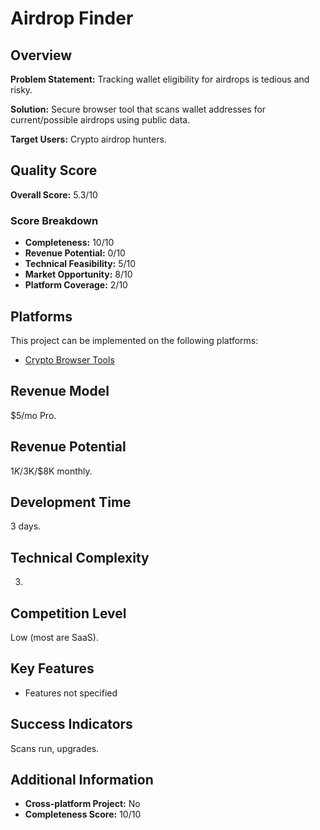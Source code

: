 # Airdrop Finder

## Overview
**Problem Statement:** Tracking wallet eligibility for airdrops is tedious and risky.

**Solution:** Secure browser tool that scans wallet addresses for current/possible airdrops using public data.

**Target Users:** Crypto airdrop hunters.

## Quality Score
**Overall Score:** 5.3/10

### Score Breakdown
- **Completeness:** 10/10
- **Revenue Potential:** 0/10
- **Technical Feasibility:** 5/10
- **Market Opportunity:** 8/10
- **Platform Coverage:** 2/10

## Platforms
This project can be implemented on the following platforms:
- [Crypto Browser Tools](./platforms/crypto-browser-tools/)

## Revenue Model
$5/mo Pro.

## Revenue Potential
$1K/$3K/$8K monthly.

## Development Time
3 days.

## Technical Complexity
3.

## Competition Level
Low (most are SaaS).

## Key Features
- Features not specified

## Success Indicators
Scans run, upgrades.

## Additional Information
- **Cross-platform Project:** No
- **Completeness Score:** 10/10

